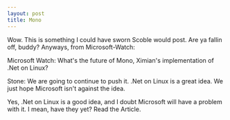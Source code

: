 ```yaml
---
layout: post
title: Mono
---
```

Wow. This is something I could have sworn Scoble would post. Are ya fallin off, buddy? Anyways, from Microsoft-Watch:

Microsoft Watch: What's the future of Mono, Ximian's implementation of .Net on Linux?

Stone: We are going to continue to push it. .Net on Linux is a great idea. We just hope Microsoft isn't against the idea.

Yes, .Net on Linux is a good idea, and I doubt Microsoft will have a problem with it. I mean, have they yet? Read the Article.